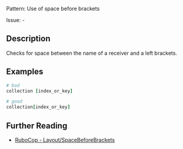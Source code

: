 Pattern: Use of space before brackets

Issue: -

## Description

Checks for space between the name of a receiver and a left brackets.

## Examples

```ruby
# bad
collection [index_or_key]

# good
collection[index_or_key]
```

## Further Reading

* [RuboCop - Layout/SpaceBeforeBrackets](https://docs.rubocop.org/rubocop/cops_layout.html#layoutspacebeforebrackets)